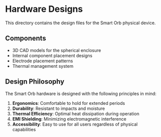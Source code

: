 # Hardware Designs

This directory contains the design files for the Smart Orb physical device.

## Components

- 3D CAD models for the spherical enclosure
- Internal component placement designs
- Electrode placement patterns
- Thermal management system

## Design Philosophy

The Smart Orb hardware is designed with the following principles in mind:

1. **Ergonomics**: Comfortable to hold for extended periods
2. **Durability**: Resistant to impacts and moisture
3. **Thermal Efficiency**: Optimal heat dissipation during operation
4. **EMI Shielding**: Minimizing electromagnetic interference
5. **Accessibility**: Easy to use for all users regardless of physical capabilities
